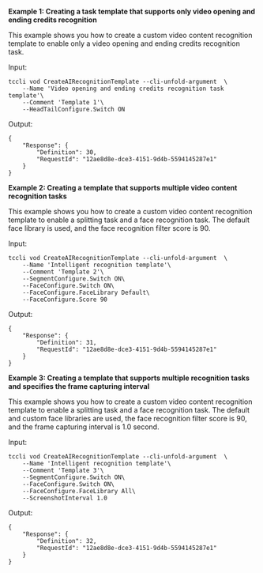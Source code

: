 **Example 1: Creating a task template that supports only video opening and ending credits recognition**

This example shows you how to create a custom video content recognition template to enable only a video opening and ending credits recognition task.

Input: 

```
tccli vod CreateAIRecognitionTemplate --cli-unfold-argument  \
    --Name 'Video opening and ending credits recognition task template'\
    --Comment 'Template 1'\
    --HeadTailConfigure.Switch ON
```

Output: 
```
{
    "Response": {
        "Definition": 30,
        "RequestId": "12ae8d8e-dce3-4151-9d4b-5594145287e1"
    }
}
```

**Example 2: Creating a template that supports multiple video content recognition tasks**

This example shows you how to create a custom video content recognition template to enable a splitting task and a face recognition task. The default face library is used, and the face recognition filter score is 90.

Input: 

```
tccli vod CreateAIRecognitionTemplate --cli-unfold-argument  \
    --Name 'Intelligent recognition template'\
    --Comment 'Template 2'\
    --SegmentConfigure.Switch ON\
    --FaceConfigure.Switch ON\
    --FaceConfigure.FaceLibrary Default\
    --FaceConfigure.Score 90
```

Output: 
```
{
    "Response": {
        "Definition": 31,
        "RequestId": "12ae8d8e-dce3-4151-9d4b-5594145287e1"
    }
}
```

**Example 3: Creating a template that supports multiple recognition tasks and specifies the frame capturing interval**

This example shows you how to create a custom video content recognition template to enable a splitting task and a face recognition task. The default and custom face libraries are used, the face recognition filter score is 90, and the frame capturing interval is 1.0 second.

Input: 

```
tccli vod CreateAIRecognitionTemplate --cli-unfold-argument  \
    --Name 'Intelligent recognition template'\
    --Comment 'Template 3'\
    --SegmentConfigure.Switch ON\
    --FaceConfigure.Switch ON\
    --FaceConfigure.FaceLibrary All\
    --ScreenshotInterval 1.0
```

Output: 
```
{
    "Response": {
        "Definition": 32,
        "RequestId": "12ae8d8e-dce3-4151-9d4b-5594145287e1"
    }
}
```


